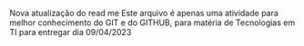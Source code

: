 Nova atualização do read me
Este arquivo é apenas uma atividade para melhor conhecimento do GIT e do GITHUB, para matéria de Tecnologias em TI 
para entregar dia 09/04/2023